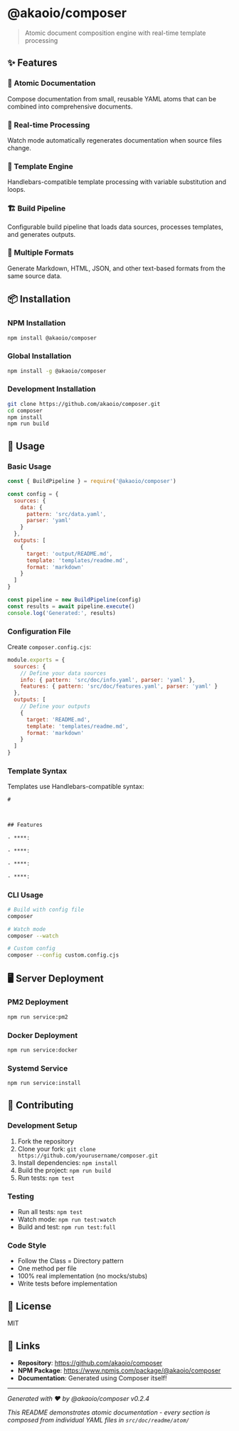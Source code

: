 # @akaoio/composer

> Atomic document composition engine with real-time template processing

## ✨ Features

### 🧩 Atomic Documentation
Compose documentation from small, reusable YAML atoms that can be combined into comprehensive documents.

### 🔄 Real-time Processing
Watch mode automatically regenerates documentation when source files change.

### 📝 Template Engine
Handlebars-compatible template processing with variable substitution and loops.

### 🏗️ Build Pipeline
Configurable build pipeline that loads data sources, processes templates, and generates outputs.

### 📁 Multiple Formats
Generate Markdown, HTML, JSON, and other text-based formats from the same source data.

## 📦 Installation

### NPM Installation
```bash
npm install @akaoio/composer
```

### Global Installation
```bash
npm install -g @akaoio/composer
```

### Development Installation
```bash
git clone https://github.com/akaoio/composer.git
cd composer
npm install
npm run build
```

## 🚀 Usage

### Basic Usage
```javascript
const { BuildPipeline } = require('@akaoio/composer')

const config = {
  sources: {
    data: {
      pattern: 'src/data.yaml',
      parser: 'yaml'
    }
  },
  outputs: [
    {
      target: 'output/README.md',
      template: 'templates/readme.md',
      format: 'markdown'
    }
  ]
}

const pipeline = new BuildPipeline(config)
const results = await pipeline.execute()
console.log('Generated:', results)
```

### Configuration File
Create `composer.config.cjs`:
```javascript
module.exports = {
  sources: {
    // Define your data sources
    info: { pattern: 'src/doc/info.yaml', parser: 'yaml' },
    features: { pattern: 'src/doc/features.yaml', parser: 'yaml' }
  },
  outputs: [
    // Define your outputs
    {
      target: 'README.md',
      template: 'templates/readme.md',
      format: 'markdown'
    }
  ]
}
```

### Template Syntax
Templates use Handlebars-compatible syntax:
```handlebars
# 



## Features

- ****: 

- ****: 

- ****: 

- ****: 

```

### CLI Usage
```bash
# Build with config file
composer

# Watch mode
composer --watch

# Custom config
composer --config custom.config.cjs
```

## 🖥️ Server Deployment

### PM2 Deployment
```bash
npm run service:pm2
```

### Docker Deployment
```bash
npm run service:docker
```

### Systemd Service
```bash
npm run service:install
```

## 🤝 Contributing

### Development Setup
1. Fork the repository
2. Clone your fork: `git clone https://github.com/yourusername/composer.git`
3. Install dependencies: `npm install`
4. Build the project: `npm run build`
5. Run tests: `npm test`

### Testing
- Run all tests: `npm test`
- Watch mode: `npm run test:watch`
- Build and test: `npm run test:full`

### Code Style
- Follow the Class = Directory pattern
- One method per file
- 100% real implementation (no mocks/stubs)
- Write tests before implementation

## 📄 License

MIT

## 🔗 Links

- **Repository**: https://github.com/akaoio/composer
- **NPM Package**: https://www.npmjs.com/package/@akaoio/composer
- **Documentation**: Generated using Composer itself!

---

*Generated with ❤️ by @akaoio/composer v0.2.4*

*This README demonstrates atomic documentation - every section is composed from individual YAML files in `src/doc/readme/atom/`*